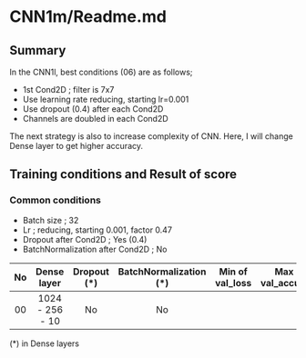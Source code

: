 # CNN1m/Readme.md

## Summary
In the CNN1l, best conditions (06) are as follows;
- 1st Cond2D ; filter is 7x7
- Use learning rate reducing, starting lr=0.001
- Use dropout (0.4) after each Cond2D
- Channels are doubled in each Cond2D

The next strategy is also to increase complexity of CNN. Here, I will change Dense layer to get higher accuracy.

## Training conditions and Result of score
### Common conditions
- Batch size ; 32
- Lr ; reducing, starting 0.001, factor 0.47
- Dropout after Cond2D ; Yes (0.4)
- BatchNormalization after Cond2D ; No


| No| Dense layer | Dropout (*) | BatchNormalization (*) | Min of val_loss | Max of val_accuracy | Score |
|:-:| :-: | :-: | :-: | :-: | :-: | :-: |
| 00| 1024 - 256 - 10 | No | No | | | |

(*) in Dense layers
